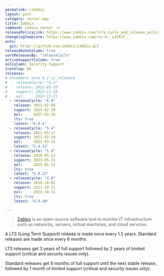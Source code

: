 ```yaml
---
permalink: /zabbix
layout: post
category: server-app
title: Zabbix
command: zabbix_server -V
releasePolicyLink: https://www.zabbix.com/life_cycle_and_release_policy
changelogTemplate: https://www.zabbix.com/rn/rn__LATEST__
auto:
  git: https://github.com/zabbix/zabbix.git
releaseDateColumn: true
sortReleasesBy: "releaseCycle"
activeSupportColumn: true
eolColumn: Security Support
iconSlug: NA
releases:
# Uncomment once 6.2 is released
#  - releaseCycle: "6.2"
#    release: 2022-05-30
#    support: 2022-11-30
#    eol:     2022-12-31
  - releaseCycle: "6.0"
    release: 2022-02-08
    support: 2025-02-28
    eol:     2027-02-28
    lts: true
    latest: "6.0.4"
  - releaseCycle: "5.4"
    release: 2021-05-17
    support: 2022-02-28
    eol:     2022-03-31
    latest: "5.4.12"
  - releaseCycle: "5.0"
    release: 2020-05-12
    support: 2023-05-31
    eol:     2025-05-31
    lts: true
    latest: "5.0.23"
  - releaseCycle: "4.0"
    release: 2018-10-01
    support: 2021-10-31
    eol:     2023-10-31
    lts: true
    latest: "4.0.40"

---
```


> [Zabbix](https://www.zabbix.com/) is an open-source software tool to monitor IT infrastructure such as networks, servers, virtual machines, and cloud services.

A LTS (Long Term Support) release is made once every 1.5 years. Standard releases are made once every 6 months.

LTS releases get 3 years of full support followed by 2 years of limited support (critical and security issues only).

Standard releases get 6 months of full support until the next stable release, followed by 1 month of limited support (critical and security issues only).
